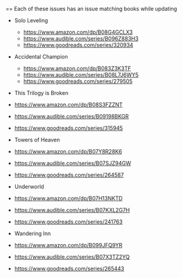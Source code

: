 == Each of these issues has an issue matching books while updating

- Solo Leveling
  - https://www.amazon.com/dp/B08G4GCLX3
  - https://www.audible.com/series/B096Z883H3
  - https://www.goodreads.com/series/320934

- Accidental Champion
  - https://www.amazon.com/dp/B083Z3K3TF
  - https://www.audible.com/series/B08L7J6WY5
  - https://www.goodreads.com/series/279505

- This Trilogy is Broken
 - https://www.amazon.com/dp/B08S3FZZNT
 - https://www.audible.com/series/B09198BKGR
 - https://www.goodreads.com/series/315945

- Towers of Heaven
 - https://www.amazon.com/dp/B07Y8R28K6
 - https://www.audible.com/series/B07SJZ94GW
 - https://www.goodreads.com/series/264587

- Underworld
 - https://www.amazon.com/dp/B07H13NKTD
 - https://www.audible.com/series/B07KXL2G7H
 - https://www.goodreads.com/series/241763

- Wandering Inn
 - https://www.amazon.com/dp/B099JFQ9YR
 - https://www.audible.com/series/B07X3TZ2YQ
 - https://www.goodreads.com/series/265443

